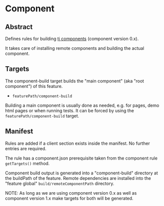 # Component

## Abstract

Defines rules for building [tj components](http://component.io/) (component version 0.x).

It takes care of installing remote components and building the actual
component.


## Targets

The component-build target builds the "main component" (aka "root component") of this feature.

- `featurePath/component-build` 

Building a main component is usually done as needed, e.g. for pages, demo html pages or when
running tests. It can be forced by using the `featurePath/component-build`
target.

## Manifest

Rules are added if a client section exists inside the manifest. No further entries are required.

The rule has a component.json prerequisite taken from the component rule `getTargets()` method.

Component build output is generated into a "component-build" directory at the buildPath of the feature.
Remote dependencies are installed into the "feature global" `build/remoteComponentPath` directory.

NOTE: As long as we are using component version 0.x as well as component version 1.x make targets for both
will be generated.
